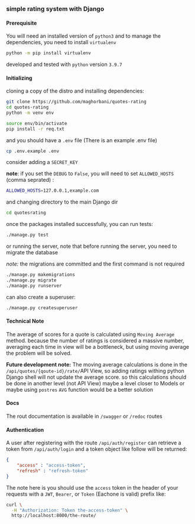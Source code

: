 ### simple rating system with Django

#### Prerequisite

You will need an installed version of `python3` and to manage the dependencies, you need to install `virtualenv`

```bash
python -m pip install virtualenv
```



developed and tested with `python` version `3.9.7`

#### Initializing

cloning a copy of the distro and installing dependencies:

```bash
git clone https://github.com/maghorbani/quotes-rating
cd quotes-rating
python -m venv env

source env/bin/activate
pip install -r req.txt

```

and you should have a `.env` file (There is an example .env file)

```bash
cp .env.example .env
```

consider adding a `SECRET_KEY`

**note**: if you set the `DEBUG` to `False`, you will need to set `ALLOWED_HOSTS` (comma seprated) :

```bash
ALLOWED_HOSTS=127.0.0.1,example.com
```

and changing directory to the main Django dir

```bash
cd quotesrating
```

once the packages installed successfully, you can run tests:

```bash
./manage.py test
```

or running the server, note that before running the server, you need to migrate the database

*note:* the migrations are committed and the first command is not required

```bash
./manage.py makemigrations
./manage.py migrate
./manage.py runserver
```

can also create a superuser:

```bash
./manage.py createsuperuser
```

#### Technical Note

The average of scores for a quote is calculated using `Moving Average` method. because the number of ratings is considered a massive number, averaging each time in view will be a bottleneck, but using moving average the problem will be solved.

**Future development note:** The moving average calculations is done in the `/api/quotes/{qoute-id}/rate/`API View, so adding ratings withing python Django shell will not update the average score. so this calculations should be done in another level (not API View) maybe a level closer to Models or maybe using `postres` `AVG` function would be a better solution

#### Docs

The rout documentation is available in `/swagger` or `/redoc` routes

#### Authentication

A user after registering with the route `/api/auth/register` can retrieve a token from `/api/auth/login` and a token object like follow will be returned:

```json
{
	"access" : "access-token",
	"refresh" : "refresh-token"
}
```

  The note here is you should use the `access` token in the header of your requests with a `JWT`, `Bearer`, or `Token` (Eachone is valid) prefix like:

```bash
curl \
  -H "Authorization: Token the-access-token" \
  http://localhost:8000/the-route/
```

